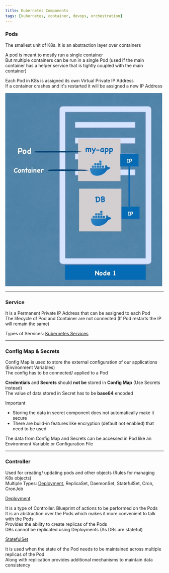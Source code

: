 ```yaml
---
title: Kubernetes Components
tags: [kubernetes, container, devops, orchestration]
---
```


### Pods

The smallest unit of K8s. It is an abstraction layer over containers

A pod is meant to mostly run a single container  
But multiple containers can be run in a single Pod (used if the main container has a helper service that is tightly coupled with the main container)

Each Pod in K8s is assigned its own Virtual Private IP Address  
If a container crashes and it's restarted it will be assigned a new IP Address

![Kubernetes Pods|250](../images/kube-pods.png)

---

### Service

It is a Permanent Private IP Address that can be assigned to each Pod  
The lifecycle of Pod and Container are not connected (If Pod restarts the IP will remain the same)

Types of Services: [Kubernetes Services](../Kubernetes%20Components/Kubernetes%20Services.md)

---

### Config Map & Secrets

Config Map is used to store the external configuration of our applications (Environment Variables)  
The config has to be connected/ applied to a Pod

**Credentials** and **Secrets** should **not be** stored in **Config Map** (Use Secrets instead)  
The value of data stored in Secret has to be **base64** encoded

 > [!important]
 > * Storing the data in secret component does not automatically make it secure
 > * There are build-in features like encryption (default not enabled) that need to be used

The data from Config Map and Secrets can be accessed in Pod like an Environment Variable or Configuration File

---

### Controller

Used for creating/ updating pods and other objects (Rules for managing K8s objects)  
Multiple Types: [Deployment](../Kubernetes%20Components/Kubernetes%20Deployments.md), ReplicaSet, DaemonSet, StatefulSet, Cron, CronJob

<u>Deployment</u>
  
It is a type of Controller. Blueprint of actions to be performed on the Pods  
It is an abstraction over the Pods which makes it more convenient to talk with the Pods  
Provides the ability to create replicas of the Pods  
DBs cannot be replicated using Deployments (As DBs are stateful)

<u>StatefulSet</u>
  
It is used when the state of the Pod needs to be maintained across multiple replicas of the Pod  
Along with replication provides additional mechanisms to maintain data consistency